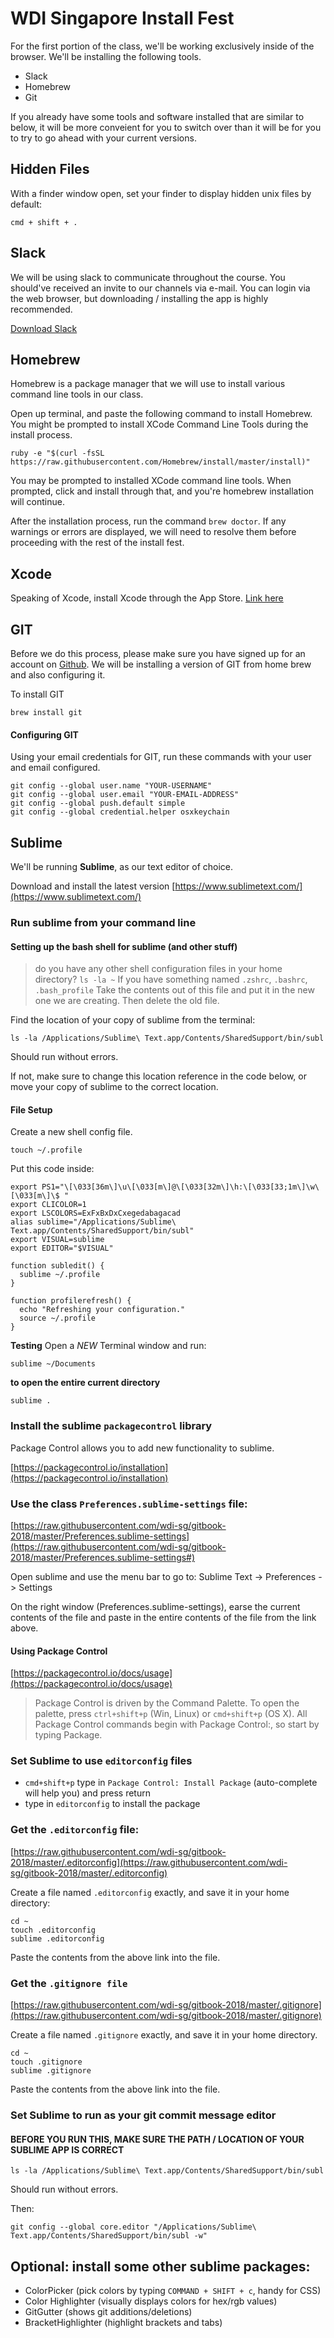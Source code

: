 # WDI Singapore Install Fest

For the first portion of the class, we'll be working exclusively inside of the browser. We'll be installing the following tools.

* Slack
* Homebrew
* Git

If you already have some tools and software installed that are similar to below, it will be more conveient for you to switch over than it will be for you to try to go ahead with your current versions.

## Hidden Files
With a finder window open, set your finder to display hidden unix files by default:
```
cmd + shift + .
```

## Slack

We will be using slack to communicate throughout the course. You should've received an invite to our channels via e-mail. You can login via the web browser, but downloading / installing the app is highly recommended.

[Download Slack](https://slack.com/downloads)

## Homebrew

Homebrew is a package manager that we will use to install various command line tools in our class.

Open up terminal, and paste the following command to install Homebrew. You might be prompted to install XCode Command Line Tools during the install process.

```
ruby -e "$(curl -fsSL https://raw.githubusercontent.com/Homebrew/install/master/install)"
```

You may be prompted to installed XCode command line tools. When prompted, click and install through that, and you're homebrew installation will continue.

After the installation process, run the command `brew doctor`. If any warnings or errors are displayed, we will need to resolve them before proceeding with the rest of the install fest.

## Xcode

Speaking of Xcode, install Xcode through the App Store. [Link here](https://itunes.apple.com/us/app/xcode/id497799835?mt=12)

## GIT
Before we do this process, please make sure you have signed up for an account on [Github](http://www.github.com). We will be installing a version of GIT from home brew and also configuring it.

To install GIT
```
brew install git
```

#### Configuring GIT

Using your email credentials for GIT, run these commands with your user and email configured.

```
git config --global user.name "YOUR-USERNAME"
git config --global user.email "YOUR-EMAIL-ADDRESS"
git config --global push.default simple
git config --global credential.helper osxkeychain
```

## Sublime

We'll be running **Sublime**, as our text editor of choice.

Download and install the latest version [https://www.sublimetext.com/](https://www.sublimetext.com/)

### Run sublime from your command line

#### Setting up the bash shell for sublime (and other stuff)
> do you have any other shell configuration files in your home directory?
> `ls -la ~`
> If you have something named `.zshrc`, `.bashrc`, `.bash_profile`
> Take the contents out of this file and put it in the new one we are creating. Then delete the old file.

Find the location of your copy of sublime from the terminal:
```
ls -la /Applications/Sublime\ Text.app/Contents/SharedSupport/bin/subl
```

Should run without errors.

If not, make sure to change this location reference in the code below, or move your copy of sublime to the correct location.

#### File Setup

Create a new shell config file.
```
touch ~/.profile
```

Put this code inside:
```
export PS1="\[\033[36m\]\u\[\033[m\]@\[\033[32m\]\h:\[\033[33;1m\]\w\[\033[m\]\$ "
export CLICOLOR=1
export LSCOLORS=ExFxBxDxCxegedabagacad
alias sublime="/Applications/Sublime\ Text.app/Contents/SharedSupport/bin/subl"
export VISUAL=sublime
export EDITOR="$VISUAL"

function subledit() {
  sublime ~/.profile
}

function profilerefresh() {
  echo "Refreshing your configuration."
  source ~/.profile
}
```

**Testing**
Open a *NEW* Terminal window and run:
```
sublime ~/Documents
```
**to open the entire current directory**
```
sublime .
```

### Install the sublime `packagecontrol` library
Package Control allows you to add new functionality to sublime.

[https://packagecontrol.io/installation](https://packagecontrol.io/installation)


### Use the class `Preferences.sublime-settings` file:
[https://raw.githubusercontent.com/wdi-sg/gitbook-2018/master/Preferences.sublime-settings](https://raw.githubusercontent.com/wdi-sg/gitbook-2018/master/Preferences.sublime-settings#)

Open sublime and use the menu bar to go to: Sublime Text -> Preferences -> Settings

On the right window (Preferences.sublime-settings), earse the current contents of the file and paste in the entire contents of the file from the link above.

#### Using Package Control
[https://packagecontrol.io/docs/usage](https://packagecontrol.io/docs/usage)

> Package Control is driven by the Command Palette. To open the palette, press `ctrl+shift+p` (Win, Linux) or `cmd+shift+p` (OS X). All Package Control commands begin with Package Control:, so start by typing Package.

### Set Sublime to use `editorconfig` files
- `cmd+shift+p` type in `Package Control: Install Package` (auto-complete will help you) and press return
- type in `editorconfig` to install the package

### Get the `.editorconfig` file:
[https://raw.githubusercontent.com/wdi-sg/gitbook-2018/master/.editorconfig](https://raw.githubusercontent.com/wdi-sg/gitbook-2018/master/.editorconfig)

Create a file named `.editorconfig` exactly, and save it in your home directory:

```
cd ~
touch .editorconfig
sublime .editorconfig
```
Paste the contents from the above link into the file.

### Get the `.gitignore file`
[https://raw.githubusercontent.com/wdi-sg/gitbook-2018/master/.gitignore](https://raw.githubusercontent.com/wdi-sg/gitbook-2018/master/.gitignore)

Create a file named `.gitignore` exactly, and save it in your home directory.
```
cd ~
touch .gitignore
sublime .gitignore
```
Paste the contents from the above link into the file.


### Set Sublime to run as your git commit message editor

#### BEFORE YOU RUN THIS, MAKE SURE THE PATH / LOCATION OF YOUR SUBLIME APP IS CORRECT
```
ls -la /Applications/Sublime\ Text.app/Contents/SharedSupport/bin/subl
```

Should run without errors.

Then:
```
git config --global core.editor "/Applications/Sublime\ Text.app/Contents/SharedSupport/bin/subl -w"
```

## Optional: install some other sublime packages:
  * ColorPicker (pick colors by typing `COMMAND + SHIFT + c`, handy for CSS)
  * Color Highlighter (visually displays colors for hex/rgb values)
  * GitGutter (shows git additions/deletions)
  * BracketHighlighter (highlight brackets and tabs)
